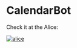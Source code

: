 # CalendarBot

Check it at the Alice:

[![alice](https://dialogs.s3.yandex.net/badges/v1-term3.svg)](https://alice.ya.ru/s/c4393677-c2ce-453e-a6d3-f1ba03ee6ab4)
